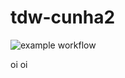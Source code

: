 # tdw-cunha2

![example workflow](https://github.com/TDW-2023/tdw-cunha2/actions/workflows/main.yml/badge.svg)

oi oi 